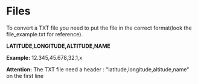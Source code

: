 <h1> Files </h1>
<p> To convert a TXT file you need to put the file in the correct format(look the file_example.txt for reference). </p>
<p><b> LATITUDE,LONGITUDE,ALTITUDE,NAME</b></p>
<p> <b>Example:</b> 12.345,45.678,32.1,x
<p><b>Attention:</b> The TXT file need a header : "latitude,longitude,altitude,name" on the first line
